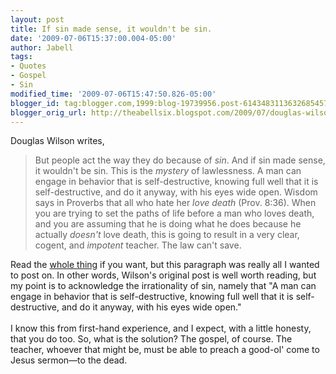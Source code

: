```yaml
---
layout: post
title: If sin made sense, it wouldn't be sin.
date: '2009-07-06T15:37:00.004-05:00'
author: Jabell
tags:
- Quotes
- Gospel
- Sin
modified_time: '2009-07-06T15:47:50.826-05:00'
blogger_id: tag:blogger.com,1999:blog-19739956.post-6143483113632685457
blogger_orig_url: http://theabellsix.blogspot.com/2009/07/douglas-wilson-writes-but-people-act.html
---
```


Douglas Wilson writes,<br /><blockquote>But people act the way they do because of <span style="font-style: italic;">sin</span>. And if sin made sense, it wouldn't be sin. This is the <span style="font-style: italic;">mystery</span> of lawlessness. A man can engage in behavior that is self-destructive, knowing full well that it is self-destructive, and do it anyway, with his eyes wide open. Wisdom says in Proverbs that all who hate her <span style="font-style: italic;">love death</span> (Prov. 8:36). When you are trying to set the paths of life before a man who loves death, and you are assuming that he is doing what he does because he actually <span style="font-style: italic;">doesn't</span> love death, this is going to result in a very clear, cogent, and <span style="font-style: italic;">impotent</span> teacher. The law can't save.</blockquote>Read the <a href="http://www.dougwils.com/index.asp?Action=Anchor&amp;CategoryID=1&amp;BlogID=6716">whole thing</a> if you want, but this paragraph was really all I wanted to post on. In other words, Wilson's original post is well worth reading, but my point is to acknowledge the irrationality of sin, namely that "A man can engage in behavior that is self-destructive, knowing full well that it is self-destructive, and do it anyway, with his eyes wide open."<br /><br />I know this from first-hand experience, and I expect, with a little honesty, that you do too. So, what is the solution? The gospel, of course. The teacher, whoever that might be, must be able to preach a good-ol' come to Jesus sermon—to the dead.